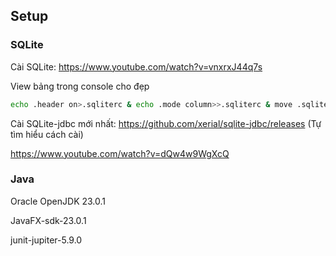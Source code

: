 ## Setup

### SQLite

Cài SQLite: https://www.youtube.com/watch?v=vnxrxJ44q7s

View bảng trong console cho đẹp

```bash
echo .header on>.sqliterc & echo .mode column>>.sqliterc & move .sqliterc %USERPROFILE%
```

Cài SQLite-jdbc mới nhất: https://github.com/xerial/sqlite-jdbc/releases
(Tự tìm hiểu cách cài)

https://www.youtube.com/watch?v=dQw4w9WgXcQ

### Java

Oracle OpenJDK 23.0.1

JavaFX-sdk-23.0.1

junit-jupiter-5.9.0
